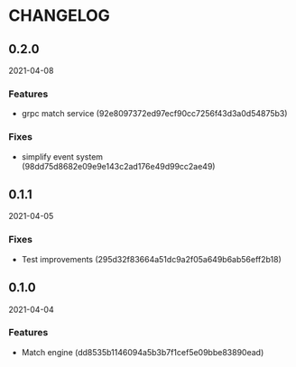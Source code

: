 # CHANGELOG

<!--- next entry here -->

## 0.2.0
2021-04-08

### Features

- grpc match service (92e8097372ed97ecf90cc7256f43d3a0d54875b3)

### Fixes

- simplify event system (98dd75d8682e09e9e143c2ad176e49d99cc2ae49)

## 0.1.1
2021-04-05

### Fixes

- Test improvements (295d32f83664a51dc9a2f05a649b6ab56eff2b18)

## 0.1.0
2021-04-04

### Features

- Match engine (dd8535b1146094a5b3b7f1cef5e09bbe83890ead)